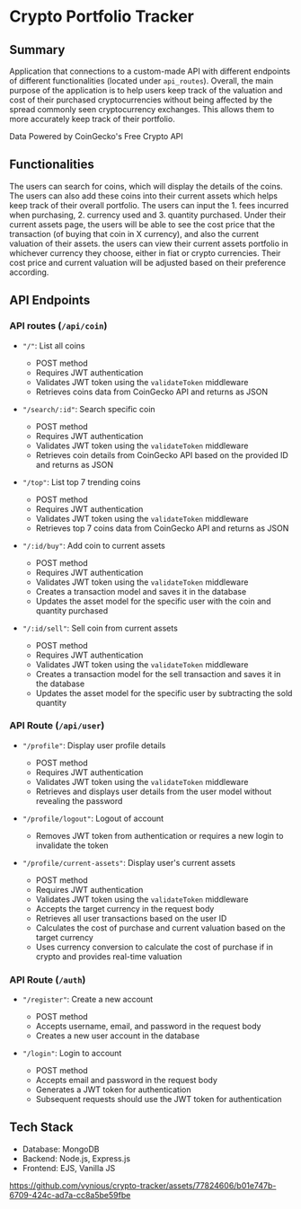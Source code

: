 

# Crypto Portfolio Tracker

## Summary

Application that connections to a custom-made API with different endpoints of different functionalities (located under `api_routes`). 
Overall, the main purpose of the application is to help users keep track of the valuation and cost of their purchased cryptocurrencies without being affected by the spread commonly seen cryptocurrency exchanges. This allows them to more accurately keep track of their portfolio.

Data Powered by CoinGecko's Free Crypto API

## Functionalities

The users can search for coins, which will display the details of the coins. The users can also add these coins into their current assets which helps keep track of their overall portfolio. The users can input the 1. fees incurred when purchasing, 2. currency used and 3. quantity purchased. Under their current assets page, the users will be able to see the cost price that the transaction (of buying that coin in X currency), and also the current valuation of their 
assets. the users can view their current assets portfolio in whichever currency they choose, either in fiat or crypto currencies. Their cost price and current valuation will be adjusted based on their preference according. 

## API Endpoints

### API routes (`/api/coin`)

- `"/"`: List all coins
  - POST method
  - Requires JWT authentication
  - Validates JWT token using the `validateToken` middleware
  - Retrieves coins data from CoinGecko API and returns as JSON

- `"/search/:id"`: Search specific coin
  - POST method
  - Requires JWT authentication
  - Validates JWT token using the `validateToken` middleware
  - Retrieves coin details from CoinGecko API based on the provided ID and returns as JSON

- `"/top"`: List top 7 trending coins
  - POST method
  - Requires JWT authentication
  - Validates JWT token using the `validateToken` middleware
  - Retrieves top 7 coins data from CoinGecko API and returns as JSON

- `"/:id/buy"`: Add coin to current assets
  - POST method
  - Requires JWT authentication
  - Validates JWT token using the `validateToken` middleware
  - Creates a transaction model and saves it in the database
  - Updates the asset model for the specific user with the coin and quantity purchased

- `"/:id/sell"`: Sell coin from current assets
  - POST method
  - Requires JWT authentication
  - Validates JWT token using the `validateToken` middleware
  - Creates a transaction model for the sell transaction and saves it in the database
  - Updates the asset model for the specific user by subtracting the sold quantity

### API Route (`/api/user`)

- `"/profile"`: Display user profile details
  - POST method
  - Requires JWT authentication
  - Validates JWT token using the `validateToken` middleware
  - Retrieves and displays user details from the user model without revealing the password

- `"/profile/logout"`: Logout of account
  - Removes JWT token from authentication or requires a new login to invalidate the token

- `"/profile/current-assets"`: Display user's current assets
  - POST method
  - Requires JWT authentication
  - Validates JWT token using the `validateToken` middleware
  - Accepts the target currency in the request body
  - Retrieves all user transactions based on the user ID
  - Calculates the cost of purchase and current valuation based on the target currency
  - Uses currency conversion to calculate the cost of purchase if in crypto and provides real-time valuation

### API Route (`/auth`)

- `"/register"`: Create a new account
  - POST method
  - Accepts username, email, and password in the request body
  - Creates a new user account in the database

- `"/login"`: Login to account
  - POST method
  - Accepts email and password in the request body
  - Generates a JWT token for authentication
  - Subsequent requests should use the JWT token for authentication

## Tech Stack

- Database: MongoDB
- Backend: Node.js, Express.js
- Frontend: EJS, Vanilla JS




https://github.com/vynious/crypto-tracker/assets/77824606/b01e747b-6709-424c-ad7a-cc8a5be59fbe






